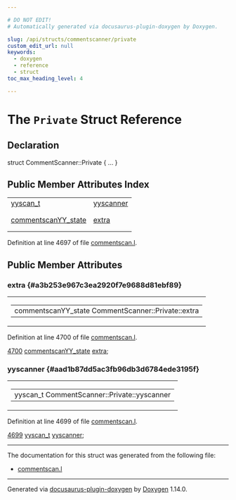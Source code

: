 ```yaml
---

# DO NOT EDIT!
# Automatically generated via docusaurus-plugin-doxygen by Doxygen.

slug: /api/structs/commentscanner/private
custom_edit_url: null
keywords:
  - doxygen
  - reference
  - struct
toc_max_heading_level: 4

---
```


<div class="doxyPage">

# The `Private` Struct Reference



## Declaration

<div class="doxyDeclaration">
struct CommentScanner::Private { ... }
</div>

## Public Member Attributes Index

<table class="doxyMembersIndex">

<tr class="doxyMemberIndexItem">
<td class="doxyMemberIndexItemType" align="left" valign="top"><a href="/web-doxygen/docs/api/files/src/code-l/#a9484188abbc459dafcbd4c96425fa70b">yyscan_t</a></td>
<td class="doxyMemberIndexItemName" align="left" valign="top"><a href="#aad1b87dd5ac3fb96db3d6784ede3195f">yyscanner</a></td>
</tr>
<tr class="doxyMemberIndexDescription">
<td class="doxyMemberIndexDescriptionLeft"></td>
<td class="doxyMemberIndexDescriptionRight">
</td>
</tr>
<tr class="doxyMemberIndexSeparator">
<td class="doxyMemberIndexSeparator" colspan="2"></td>
</tr>

<tr class="doxyMemberIndexItem">
<td class="doxyMemberIndexItemType" align="left" valign="top"><a href="/web-doxygen/docs/api/structs/commentscanyy-state">commentscanYY_state</a></td>
<td class="doxyMemberIndexItemName" align="left" valign="top"><a href="#a3b253e967c3ea2920f7e9688d81ebf89">extra</a></td>
</tr>
<tr class="doxyMemberIndexDescription">
<td class="doxyMemberIndexDescriptionLeft"></td>
<td class="doxyMemberIndexDescriptionRight">
</td>
</tr>
<tr class="doxyMemberIndexSeparator">
<td class="doxyMemberIndexSeparator" colspan="2"></td>
</tr>

</table>


<p>Definition at line 4697 of file <a href="/web-doxygen/docs/api/files/src/commentscan-l">commentscan.l</a>.</p>


<div class="doxySectionDef">

## Public Member Attributes

### extra {#a3b253e967c3ea2920f7e9688d81ebf89}

<div class="doxyMemberItem">
<div class="doxyMemberProto">
<table class="doxyMemberLabels">
<tr class="doxyMemberLabels">
<td class="doxyMemberLabelsLeft">
<table class="doxyMemberName">
<tr>
<td class="doxyMemberName">commentscanYY_state CommentScanner::Private::extra</td>
</tr>
</table>
</td>
</tr>
</table>
</div>
<div class="doxyMemberDoc">



<p>Definition at line 4700 of file <a href="/web-doxygen/docs/api/files/src/commentscan-l">commentscan.l</a>.</p>


<div class="doxyProgramListing">

<div class="doxyCodeLine"><span class="doxyLineNumber"><a href="#a3b253e967c3ea2920f7e9688d81ebf89">4700</a></span><span class="doxyLineContent"><span class="doxyHighlight">  <a href="/web-doxygen/docs/api/structs/commentscanyy-state">commentscanYY_state</a> <a href="#a3b253e967c3ea2920f7e9688d81ebf89">extra</a>;</span></span></div>

</div>

</div>
</div>

### yyscanner {#aad1b87dd5ac3fb96db3d6784ede3195f}

<div class="doxyMemberItem">
<div class="doxyMemberProto">
<table class="doxyMemberLabels">
<tr class="doxyMemberLabels">
<td class="doxyMemberLabelsLeft">
<table class="doxyMemberName">
<tr>
<td class="doxyMemberName">yyscan_t CommentScanner::Private::yyscanner</td>
</tr>
</table>
</td>
</tr>
</table>
</div>
<div class="doxyMemberDoc">



<p>Definition at line 4699 of file <a href="/web-doxygen/docs/api/files/src/commentscan-l">commentscan.l</a>.</p>


<div class="doxyProgramListing">

<div class="doxyCodeLine"><span class="doxyLineNumber"><a href="#aad1b87dd5ac3fb96db3d6784ede3195f">4699</a></span><span class="doxyLineContent"><span class="doxyHighlight">  <a href="/web-doxygen/docs/api/files/src/code-l/#a9484188abbc459dafcbd4c96425fa70b">yyscan_t</a> <a href="#aad1b87dd5ac3fb96db3d6784ede3195f">yyscanner</a>;</span></span></div>

</div>

</div>
</div>

</div>

<hr/>

The documentation for this struct was generated from the following file:

<ul>
<li><a href="/web-doxygen/docs/api/files/src/commentscan-l">commentscan.l</a></li>
</ul>

<hr/>

<p class="doxyGeneratedBy">Generated via <a href="https://github.com/xpack/docusaurus-plugin-doxygen">docusaurus-plugin-doxygen</a> by <a href="https://www.doxygen.nl">Doxygen</a> 1.14.0.</p>

</div>
